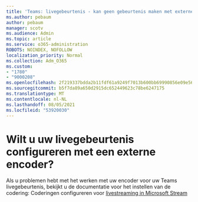 ```yaml
---
title: 'Teams: livegebeurtenis - kan geen gebeurtenis maken met externe codering'
ms.author: pebaum
author: pebaum
manager: scotv
ms.audience: Admin
ms.topic: article
ms.service: o365-administration
ROBOTS: NOINDEX, NOFOLLOW
localization_priority: Normal
ms.collection: Adm_O365
ms.custom:
- "1780"
- "9000208"
ms.openlocfilehash: 2f219337bdda2b11fdf61a9249f7013b600bb69990856e09e56b5ae33ec33dda
ms.sourcegitcommit: b5f7da89a650d2915dc652449623c78be6247175
ms.translationtype: MT
ms.contentlocale: nl-NL
ms.lasthandoff: 08/05/2021
ms.locfileid: "53920030"
---
```

# <a name="need-to-configure-your-live-event-with-an-external-encoder"></a>Wilt u uw livegebeurtenis configureren met een externe encoder?

Als u problemen hebt met het werken met uw encoder voor uw Teams livegebeurtenis, bekijkt u de documentatie voor het instellen van de codering: Coderingen configureren voor [livestreaming in Microsoft Stream](https://docs.microsoft.com/stream/live-encoder-setup)